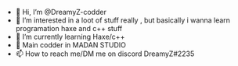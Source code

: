 - 👋 Hi, I’m @DreamyZ-codder
- 👀 I’m interested in a loot of stuff really , but basically i wanna learn programation haxe and c++ stuff
- 🌱 I’m currently learning Haxe/c++
- 💞️ Main codder in MADAN STUDIO
- 📫 How to reach me/DM me on discord DreamyZ#2235

<!---
DreamyZ-codder/DreamyZ-codder is a ✨ special ✨ repository because its `README.md` (this file) appears on your GitHub profile.
You can click the Preview link to take a look at your changes.
--->
